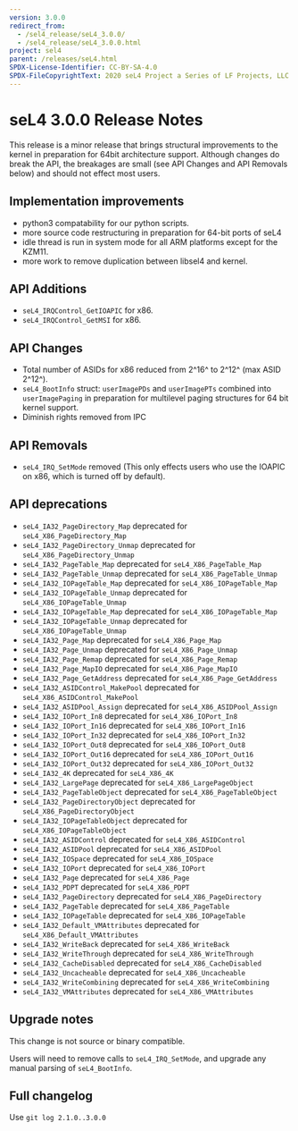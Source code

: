 ```yaml
---
version: 3.0.0
redirect_from:
  - /sel4_release/seL4_3.0.0/
  - /sel4_release/seL4_3.0.0.html
project: sel4
parent: /releases/seL4.html
SPDX-License-Identifier: CC-BY-SA-4.0
SPDX-FileCopyrightText: 2020 seL4 Project a Series of LF Projects, LLC.
---
```


# seL4 3.0.0 Release Notes
 This release is a minor release that brings
structural improvements to the kernel in preparation for 64bit
architecture support. Although changes do break the API, the breakages
are small (see API Changes and API Removals below) and should not effect
most users.

## Implementation improvements


- python3 compatability for our python scripts.
- more source code restructuring in preparation for 64-bit ports
        of seL4
- idle thread is run in system mode for all ARM platforms except
        for the KZM11.
- more work to remove duplication between libsel4 and kernel.

## API Additions


- `seL4_IRQControl_GetIOAPIC` for x86.
- `seL4_IRQControl_GetMSI` for x86.

## API Changes


- Total number of ASIDs for x86 reduced from 2\^16\^ to 2\^12\^
        (max ASID 2\^12\^).
- `seL4_BootInfo` struct: `userImagePDs` and `userImagePTs` combined
        into `userImagePaging` in preparation for multilevel paging
        structures for 64 bit kernel support.
- Diminish rights removed from IPC

## API Removals


- `seL4_IRQ_SetMode` removed (This only effects users who use the
        IOAPIC on x86, which is turned off by default).

## API deprecations


- `seL4_IA32_PageDirectory_Map` deprecated for
        `seL4_X86_PageDirectory_Map`
- `seL4_IA32_PageDirectory_Unmap` deprecated for
        `seL4_X86_PageDirectory_Unmap`
- `seL4_IA32_PageTable_Map` deprecated for
        `seL4_X86_PageTable_Map`
- `seL4_IA32_PageTable_Unmap` deprecated for
        `seL4_X86_PageTable_Unmap`
- `seL4_IA32_IOPageTable_Map` deprecated for
        `seL4_X86_IOPageTable_Map`
- `seL4_IA32_IOPageTable_Unmap` deprecated for
        `seL4_X86_IOPageTable_Unmap`
- `seL4_IA32_IOPageTable_Map` deprecated for
        `seL4_X86_IOPageTable_Map`
- `seL4_IA32_IOPageTable_Unmap` deprecated for
        `seL4_X86_IOPageTable_Unmap`
- `seL4_IA32_Page_Map` deprecated for `seL4_X86_Page_Map`
- `seL4_IA32_Page_Unmap` deprecated for `seL4_X86_Page_Unmap`
- `seL4_IA32_Page_Remap` deprecated for `seL4_X86_Page_Remap`
- `seL4_IA32_Page_MapIO` deprecated for `seL4_X86_Page_MapIO`
- `seL4_IA32_Page_GetAddress` deprecated for
        `seL4_X86_Page_GetAddress`
- `seL4_IA32_ASIDControl_MakePool` deprecated for
        `seL4_X86_ASIDControl_MakePool`
- `seL4_IA32_ASIDPool_Assign` deprecated for
        `seL4_X86_ASIDPool_Assign`
- `seL4_IA32_IOPort_In8` deprecated for `seL4_X86_IOPort_In8`
- `seL4_IA32_IOPort_In16` deprecated for `seL4_X86_IOPort_In16`
- `seL4_IA32_IOPort_In32` deprecated for `seL4_X86_IOPort_In32`
- `seL4_IA32_IOPort_Out8` deprecated for `seL4_X86_IOPort_Out8`
- `seL4_IA32_IOPort_Out16` deprecated for
        `seL4_X86_IOPort_Out16`
- `seL4_IA32_IOPort_Out32` deprecated for
        `seL4_X86_IOPort_Out32`
- `seL4_IA32_4K` deprecated for `seL4_X86_4K`
- `seL4_IA32_LargePage` deprecated for `seL4_X86_LargePageObject`
- `seL4_IA32_PageTableObject` deprecated for
        `seL4_X86_PageTableObject`
- `seL4_IA32_PageDirectoryObject` deprecated for
        `seL4_X86_PageDirectoryObject`
- `seL4_IA32_IOPageTableObject` deprecated for
        `seL4_X86_IOPageTableObject`
- `seL4_IA32_ASIDControl` deprecated for `seL4_X86_ASIDControl`
- `seL4_IA32_ASIDPool` deprecated for `seL4_X86_ASIDPool`
- `seL4_IA32_IOSpace` deprecated for `seL4_X86_IOSpace`
- `seL4_IA32_IOPort` deprecated for `seL4_X86_IOPort`
- `seL4_IA32_Page` deprecated for `seL4_X86_Page`
- `seL4_IA32_PDPT` deprecated for `seL4_X86_PDPT`
- `seL4_IA32_PageDirectory` deprecated for
        `seL4_X86_PageDirectory`
- `seL4_IA32_PageTable` deprecated for `seL4_X86_PageTable`
- `seL4_IA32_IOPageTable` deprecated for `seL4_X86_IOPageTable`
- `seL4_IA32_Default_VMAttributes` deprecated for
        `seL4_X86_Default_VMAttributes`
- `seL4_IA32_WriteBack` deprecated for `seL4_X86_WriteBack`
- `seL4_IA32_WriteThrough` deprecated for `seL4_X86_WriteThrough`
- `seL4_IA32_CacheDisabled` deprecated for
        `seL4_X86_CacheDisabled`
- `seL4_IA32_Uncacheable`  deprecated for
        `seL4_X86_Uncacheable`
- `seL4_IA32_WriteCombining` deprecated for
        `seL4_X86_WriteCombining`
- `seL4_IA32_VMAttributes` deprecated for `seL4_X86_VMAttributes`

## Upgrade notes
 This change is not source or binary compatible.

Users will need to remove calls to `seL4_IRQ_SetMode`, and upgrade any
manual parsing of `seL4_BootInfo`.

## Full changelog
 Use `git log 2.1.0..3.0.0`
